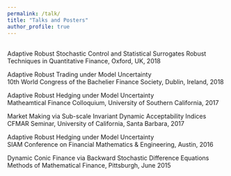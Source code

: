 ```yaml
---
permalink: /talk/
title: "Talks and Posters"
author_profile: true
---
```

<br>
Adaptive Robust Stochastic Control and Statistical Surrogates  
Robust Techniques in Quantitative Finance, Oxford, UK, 2018

Adaptive Robust Trading under Model Uncertainty  
10th World Congress of the Bachelier Finance Society, Dublin, Ireland, 2018

Adaptive Robust Hedging under Model Uncertainty  
Matheamtical Finance Colloquium, University of Southern California, 2017

Market Making via Sub-scale Invariant Dynamic Acceptability Indices  
CFMAR Seminar, University of California, Santa Barbara, 2017

Adaptive Robust Hedging under Model Uncertainty  
SIAM Conference on Financial Mathematics & Engineering, Austin, 2016

Dynamic Conic Finance via Backward Stochastic Difference Equations  
Methods of Mathematical Finance, Pittsburgh, June 2015
